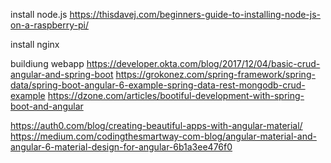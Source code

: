 install node.js
https://thisdavej.com/beginners-guide-to-installing-node-js-on-a-raspberry-pi/

install nginx

buildiung webapp
https://developer.okta.com/blog/2017/12/04/basic-crud-angular-and-spring-boot
https://grokonez.com/spring-framework/spring-data/spring-boot-angular-6-example-spring-data-rest-mongodb-crud-example
https://dzone.com/articles/bootiful-development-with-spring-boot-and-angular

https://auth0.com/blog/creating-beautiful-apps-with-angular-material/
https://medium.com/codingthesmartway-com-blog/angular-material-and-angular-6-material-design-for-angular-6b1a3ee476f0